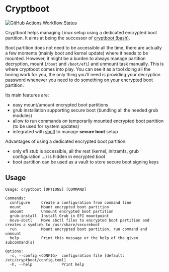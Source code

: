 # Cryptboot

[![GitHub Actions Workflow Status](https://img.shields.io/github/actions/workflow/status/qjerome/cryptboot-rs/rust.yml?style=for-the-badge)](https://github.com/qjerome/cryptboot-rs/actions/workflows/rust.yml)


Cryptboot helps managing Linux setup using a dedicated encrypted boot partition.
It aims at being the successor of [cryptboot (bash)](https://github.com/xmikos/cryptboot).

Boot partition does not need to be accessible all the time, there are actually a few moments (mainly boot and kernel update) where it needs to be mounted.
However, it might be a burden to always manage partition decryption, mount (`/boot` and `/boot/efi`) and unmount task manually. This is where cryptboot comes into play.
You can see it as a tool doing all the boring work for you, the only thing you'll need is providing your decryption password whenever you need
to do something on your encrypted boot partition.

Its main features are:
* easy mount/umount encrypted boot partitions
* grub installation supporting secure boot (bundling all the needed grub modules)
* allow to run commands on temporarily mounted encrypted boot partition (to be used for system updates)
* integrated with [sbctl](https://github.com/Foxboron/sbctl) to manage **secure boot** setup
  
Advantages of using a dedicated encrypted boot partition:
* only efi stub is accessible, all the rest (kernel, initramfs, grub configuration ...) is hidden in encrypted boot
* boot partition can be used as a vault to store secure boot signing keys

## Usage

```
Usage: cryptboot [OPTIONS] [COMMAND]

Commands:
  configure     Create a configuration from command line
  mount         Mount encrypted boot partition
  umount        Unmount encrypted boot partition
  grub-install  Install Grub in EFI mountpoint
  move-sbctl    Move sbctl files to encrypted boot partition and creates a symlink to /usr/share/secureboot
  run           Mount encrypted boot partition, run command and unmount
  help          Print this message or the help of the given subcommand(s)

Options:
  -c, --config <CONFIG>  configuration file [default: /etc/cryptboot/config.toml]
  -h, --help             Print help
```
